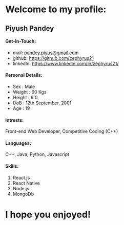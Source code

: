 # Welcome to my profile:

## Piyush Pandey

#### Get-in-Touch:

-   mail: pandey.piyus@gmail.com
-   github: https://github.com/zephyrus21
-   linkedIn: https://www.linkedin.com/in/zephyrus21/

#### Personal Details:

-   Sex : Male
-   Weight : 60 Kgs
-   Height : 6'0
-   DoB : 12th September, 2001
-   Age : 19

#### Intrests:

Front-end Web Developer, Competitive Coding (C++)

#### Languages:

C++, Java, Python, Javascript

#### Skills:

1. React.js
2. React Native
3. Node.js
4. MongoDb

# I hope you enjoyed!
